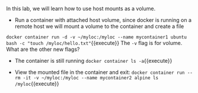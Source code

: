 In this lab, we will learn how to use host mounts as a volume.

- Run a container with attached host volume, since docker is running on a remote host we will mount a volume to the container and create a file

```docker container run -d -v ~/myloc:/myloc --name mycontainer1 ubuntu bash -c "touch /myloc/hello.txt"```{{execute}}
The `-v` flag is for volume. What are the other new flags?

- The container is still running
```docker container ls -a```{{execute}}

- View the mounted file in the container and exit:
```docker container run --rm -it -v ~/myloc:/myloc --name mycontainer2 alpine ls /myloc```{{execute}}